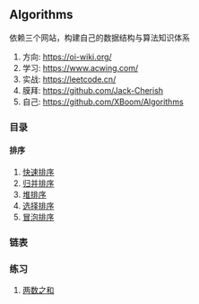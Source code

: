 ## Algorithms

依赖三个网站，构建自己的数据结构与算法知识体系

1. 方向: https://oi-wiki.org/
2. 学习: https://www.acwing.com/
3. 实战: https://leetcode.cn/
4. 膜拜: https://github.com/Jack-Cherish
5. 自己: https://github.com/XBoom/Algorithms



### 目录

#### 排序

1. [快速排序](https://github.com/XBoom/Algorithms/blob/main/Sort/%E5%BF%AB%E9%80%9F%E6%8E%92%E5%BA%8F.md)
2. [归并排序](https://github.com/XBoom/Algorithms/blob/main/Sort/%E5%BD%92%E5%B9%B6%E6%8E%92%E5%BA%8F.md)
3. [堆排序](https://github.com/XBoom/Algorithms/blob/main/Sort/%E5%A0%86%E6%8E%92%E5%BA%8F.md)
4. [选择排序](https://github.com/XBoom/Algorithms/blob/main/Sort/%E9%80%89%E6%8B%A9%E6%8E%92%E5%BA%8F.md)
5. [冒泡排序](https://github.com/XBoom/Algorithms/blob/main/Sort/%E5%86%92%E6%B3%A1%E6%8E%92%E5%BA%8F.md)

### 链表





### 练习

1. [两数之和](https://github.com/XBoom/Algorithms/blob/main/Array/Easy/%E4%B8%A4%E6%95%B0%E4%B9%8B%E5%92%8C.md)




